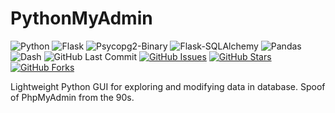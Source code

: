# PythonMyAdmin

![Python](https://img.shields.io/badge/Python-3.7-blue.svg?logo=python&longCache=true&logoColor=white&colorB=23a8e2&style=flat-square&colorA=36363e)
![Flask](https://img.shields.io/badge/Flask-1.0.2-blue.svg?longCache=true&logo=flask&style=flat-square&logoColor=white&colorB=23a8e2&colorA=36363e)
![Psycopg2-Binary](https://img.shields.io/badge/Psycopg2--Binary-v2.7.7-red.svg?longCache=true&style=flat-square&logo=PostgreSQL&logoColor=white&colorA=36363e)
![Flask-SQLAlchemy](https://img.shields.io/badge/Flask--SQLAlchemy-2.3.2-red.svg?longCache=true&style=flat-square&logo=scala&logoColor=white&colorA=36363e)
![Pandas](https://img.shields.io/badge/Pandas-v0.24.2-blue.svg?longCache=true&logo=python&longCache=true&style=flat-square&logoColor=white&colorB=23a8e2&colorA=36363e)
![Dash](https://img.shields.io/badge/Dash-v0.40.0-blue.svg?longCache=true&logo=python&longCache=true&style=flat-square&logoColor=white&colorB=23a8e2&colorA=36363e)
![GitHub Last Commit](https://img.shields.io/github/last-commit/google/skia.svg?style=flat-square&colorA=36363e)
[![GitHub Issues](https://img.shields.io/github/issues/toddbirchard/simple-db.svg?style=flat-square&colorA=36363e)](https://github.com/toddbirchard/simple-db/issues)
[![GitHub Stars](https://img.shields.io/github/stars/toddbirchard/simple-db.svg?style=flat-square&colorB=e3bb18&colorA=36363e)](https://github.com/toddbirchard/simple-db/stargazers)
[![GitHub Forks](https://img.shields.io/github/forks/toddbirchard/simple-db.svg?style=flat-square&colorA=36363e)](https://github.com/toddbirchard/simple-db/network)

Lightweight Python GUI for exploring and modifying data in database. Spoof of PhpMyAdmin from the 90s.
